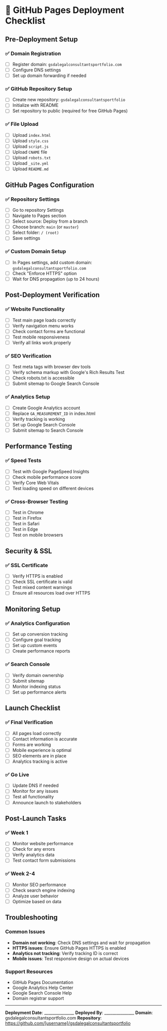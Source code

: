 # 🚀 GitHub Pages Deployment Checklist

## Pre-Deployment Setup

### ✅ Domain Registration
- [ ] Register domain: `gsdalegalconsultantsportfolio.com`
- [ ] Configure DNS settings
- [ ] Set up domain forwarding if needed

### ✅ GitHub Repository Setup
- [ ] Create new repository: `gsdalegalconsultantsportfolio`
- [ ] Initialize with README
- [ ] Set repository to public (required for free GitHub Pages)

### ✅ File Upload
- [ ] Upload `index.html`
- [ ] Upload `style.css`
- [ ] Upload `script.js`
- [ ] Upload `CNAME` file
- [ ] Upload `robots.txt`
- [ ] Upload `_site.yml`
- [ ] Upload `README.md`

## GitHub Pages Configuration

### ✅ Repository Settings
- [ ] Go to repository Settings
- [ ] Navigate to Pages section
- [ ] Select source: Deploy from a branch
- [ ] Choose branch: `main` (or `master`)
- [ ] Select folder: `/ (root)`
- [ ] Save settings

### ✅ Custom Domain Setup
- [ ] In Pages settings, add custom domain: `gsdalegalconsultantsportfolio.com`
- [ ] Check "Enforce HTTPS" option
- [ ] Wait for DNS propagation (up to 24 hours)

## Post-Deployment Verification

### ✅ Website Functionality
- [ ] Test main page loads correctly
- [ ] Verify navigation menu works
- [ ] Check contact forms are functional
- [ ] Test mobile responsiveness
- [ ] Verify all links work properly

### ✅ SEO Verification
- [ ] Test meta tags with browser dev tools
- [ ] Verify schema markup with Google's Rich Results Test
- [ ] Check robots.txt is accessible
- [ ] Submit sitemap to Google Search Console

### ✅ Analytics Setup
- [ ] Create Google Analytics account
- [ ] Replace `GA_MEASUREMENT_ID` in index.html
- [ ] Verify tracking is working
- [ ] Set up Google Search Console
- [ ] Submit sitemap to Search Console

## Performance Testing

### ✅ Speed Tests
- [ ] Test with Google PageSpeed Insights
- [ ] Check mobile performance score
- [ ] Verify Core Web Vitals
- [ ] Test loading speed on different devices

### ✅ Cross-Browser Testing
- [ ] Test in Chrome
- [ ] Test in Firefox
- [ ] Test in Safari
- [ ] Test in Edge
- [ ] Test on mobile browsers

## Security & SSL

### ✅ SSL Certificate
- [ ] Verify HTTPS is enabled
- [ ] Check SSL certificate is valid
- [ ] Test mixed content warnings
- [ ] Ensure all resources load over HTTPS

## Monitoring Setup

### ✅ Analytics Configuration
- [ ] Set up conversion tracking
- [ ] Configure goal tracking
- [ ] Set up custom events
- [ ] Create performance reports

### ✅ Search Console
- [ ] Verify domain ownership
- [ ] Submit sitemap
- [ ] Monitor indexing status
- [ ] Set up performance alerts

## Launch Checklist

### ✅ Final Verification
- [ ] All pages load correctly
- [ ] Contact information is accurate
- [ ] Forms are working
- [ ] Mobile experience is optimal
- [ ] SEO elements are in place
- [ ] Analytics tracking is active

### ✅ Go Live
- [ ] Update DNS if needed
- [ ] Monitor for any issues
- [ ] Test all functionality
- [ ] Announce launch to stakeholders

## Post-Launch Tasks

### ✅ Week 1
- [ ] Monitor website performance
- [ ] Check for any errors
- [ ] Verify analytics data
- [ ] Test contact form submissions

### ✅ Week 2-4
- [ ] Monitor SEO performance
- [ ] Check search engine indexing
- [ ] Analyze user behavior
- [ ] Optimize based on data

## Troubleshooting

### Common Issues
- **Domain not working**: Check DNS settings and wait for propagation
- **HTTPS issues**: Ensure GitHub Pages HTTPS is enabled
- **Analytics not tracking**: Verify tracking ID is correct
- **Mobile issues**: Test responsive design on actual devices

### Support Resources
- GitHub Pages Documentation
- Google Analytics Help Center
- Google Search Console Help
- Domain registrar support

---

**Deployment Date**: _______________
**Deployed By**: _______________
**Domain**: gsdalegalconsultantsportfolio.com
**Repository**: https://github.com/[username]/gsdalegalconsultantsportfolio
